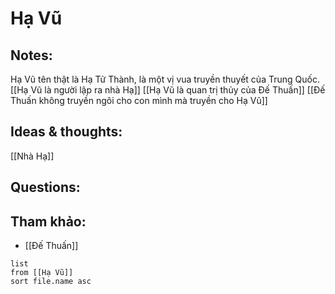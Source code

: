 # Hạ Vũ

## Notes:
Hạ Vũ tên thật là Hạ Tử Thành, là một vị vua truyền thuyết của Trung Quốc. 
[[Hạ Vũ là người lập ra nhà Hạ]]
[[Hạ Vũ là quan trị thủy của Đế Thuấn]]
[[Đế Thuấn không truyền ngôi cho con mình mà truyền cho Hạ Vũ]]

## Ideas & thoughts:
[[Nhà Hạ]]

## Questions:


## Tham khảo:
- [[Đế Thuấn]]
```dataview
list
from [[Hạ Vũ]]
sort file.name asc
```